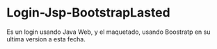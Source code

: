 # Login-Jsp-BootstrapLasted
Es un login usando Java Web, y el maquetado, usando Boostratp en su ultima version a esta fecha.
